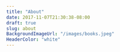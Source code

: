 ```yaml
---
title: "About"
date: 2017-11-07T21:30:38-08:00
draft: true
slug: about
BackgroundImageUrl: "/images/books.jpeg"
HeaderColor: "white"
---
```



